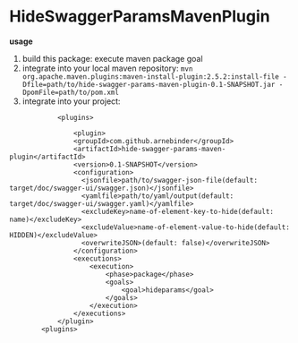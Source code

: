 # HideSwaggerParamsMavenPlugin

**usage**

1. build this package: execute maven package goal 
2. integrate into your local maven repository: `mvn org.apache.maven.plugins:maven-install-plugin:2.5.2:install-file -Dfile=path/to/hide-swagger-params-maven-plugin-0.1-SNAPSHOT.jar -DpomFile=path/to/pom.xml`
3. integrate into your project:

```
    		<plugins>
      
      			<plugin>
				<groupId>com.github.arnebinder</groupId>
				<artifactId>hide-swagger-params-maven-plugin</artifactId>
				<version>0.1-SNAPSHOT</version>
				<configuration>
				  <jsonfile>path/to/swagger-json-file(default: target/doc/swagger-ui/swagger.json)</jsonfile>
				  <yamlfile>path/to/yaml/output(default: target/doc/swagger-ui/swagger.yaml)</yamlfile>
				  <excludeKey>name-of-element-key-to-hide(default: name)</excludeKey>
				  <excludeValue>name-of-element-value-to-hide(default: HIDDEN)</excludeValue>
				  <overwriteJSON>(default: false)</overwriteJSON>
				</configuration>
				<executions>
					<execution>
						<phase>package</phase>
						<goals>
							<goal>hideparams</goal>
						</goals>
					</execution>
				</executions>
			</plugin>
		<plugins>
```
